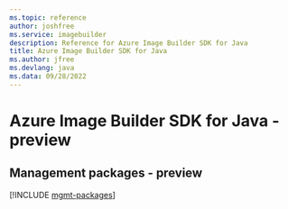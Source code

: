 ```yaml
---
ms.topic: reference
author: joshfree
ms.service: imagebuilder
description: Reference for Azure Image Builder SDK for Java
title: Azure Image Builder SDK for Java
ms.author: jfree
ms.devlang: java
ms.data: 09/28/2022
---
```

# Azure Image Builder SDK for Java - preview

## Management packages - preview
[!INCLUDE [mgmt-packages](image-builder-mgmt-index.md)]